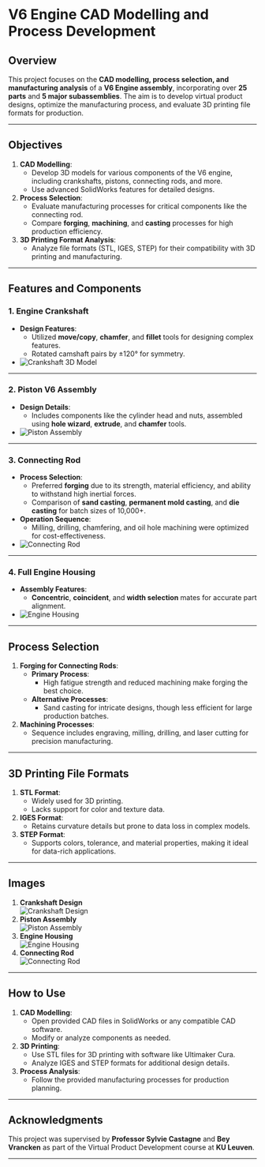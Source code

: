 # V6 Engine CAD Modelling and Process Development

## **Overview**
This project focuses on the **CAD modelling, process selection, and manufacturing analysis** of a **V6 Engine assembly**, incorporating over **25 parts** and **5 major subassemblies**. The aim is to develop virtual product designs, optimize the manufacturing process, and evaluate 3D printing file formats for production.

---

## **Objectives**
1. **CAD Modelling**:
   - Develop 3D models for various components of the V6 engine, including crankshafts, pistons, connecting rods, and more.
   - Use advanced SolidWorks features for detailed designs.
2. **Process Selection**:
   - Evaluate manufacturing processes for critical components like the connecting rod.
   - Compare **forging**, **machining**, and **casting** processes for high production efficiency.
3. **3D Printing Format Analysis**:
   - Analyze file formats (STL, IGES, STEP) for their compatibility with 3D printing and manufacturing.

---

## **Features and Components**

### **1. Engine Crankshaft**
- **Design Features**:
  - Utilized **move/copy**, **chamfer**, and **fillet** tools for designing complex features.
  - Rotated camshaft pairs by ±120° for symmetry.
- ![Crankshaft 3D Model](path/to/crankshaft.png)

---

### **2. Piston V6 Assembly**
- **Design Details**:
  - Includes components like the cylinder head and nuts, assembled using **hole wizard**, **extrude**, and **chamfer** tools.
- ![Piston Assembly](path/to/piston.png)

---

### **3. Connecting Rod**
- **Process Selection**:
  - Preferred **forging** due to its strength, material efficiency, and ability to withstand high inertial forces.
  - Comparison of **sand casting**, **permanent mold casting**, and **die casting** for batch sizes of 10,000+.
- **Operation Sequence**:
  - Milling, drilling, chamfering, and oil hole machining were optimized for cost-effectiveness.
- ![Connecting Rod](path/to/connecting_rod.png)

---

### **4. Full Engine Housing**
- **Assembly Features**:
  - **Concentric**, **coincident**, and **width selection** mates for accurate part alignment.
- ![Engine Housing](path/to/engine_housing.png)

---

## **Process Selection**
1. **Forging for Connecting Rods**:
   - **Primary Process**:
     - High fatigue strength and reduced machining make forging the best choice.
   - **Alternative Processes**:
     - Sand casting for intricate designs, though less efficient for large production batches.
2. **Machining Processes**:
   - Sequence includes engraving, milling, drilling, and laser cutting for precision manufacturing.

---

## **3D Printing File Formats**
1. **STL Format**:
   - Widely used for 3D printing.
   - Lacks support for color and texture data.
2. **IGES Format**:
   - Retains curvature details but prone to data loss in complex models.
3. **STEP Format**:
   - Supports colors, tolerance, and material properties, making it ideal for data-rich applications.

---

## **Images**
1. **Crankshaft Design**  
   ![Crankshaft Design](path/to/crankshaft.png)
2. **Piston Assembly**  
   ![Piston Assembly](path/to/piston.png)
3. **Engine Housing**  
   ![Engine Housing](path/to/engine_housing.png)
4. **Connecting Rod**  
   ![Connecting Rod](path/to/connecting_rod.png)

---

## **How to Use**
1. **CAD Modelling**:
   - Open provided CAD files in SolidWorks or any compatible CAD software.
   - Modify or analyze components as needed.
2. **3D Printing**:
   - Use STL files for 3D printing with software like Ultimaker Cura.
   - Analyze IGES and STEP formats for additional design details.
3. **Process Analysis**:
   - Follow the provided manufacturing processes for production planning.

---

## **Acknowledgments**
This project was supervised by **Professor Sylvie Castagne** and **Bey Vrancken** as part of the Virtual Product Development course at **KU Leuven**.

---
